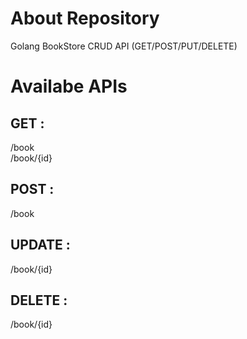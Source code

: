 # About Repository
Golang BookStore CRUD API (GET/POST/PUT/DELETE)
# Availabe APIs 
## GET :
/book\
/book/{id}
## POST :
/book
## UPDATE :
/book/{id}
## DELETE :
/book/{id}
